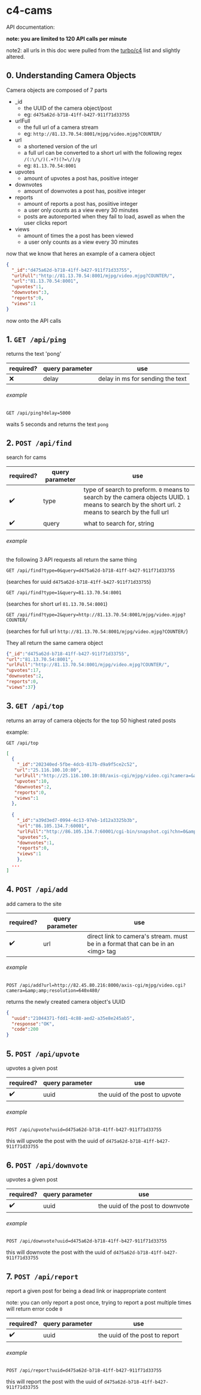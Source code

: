 # c4-cams

API documentation: 

**note: you are limited to 120 API calls per minute**

note2: all urls in this doc were pulled from the [turbo/c4](https://github.com/turbo/c4) list and slightly altered.

## 0. Understanding Camera Objects

Camera objects are composed of 7 parts

- _id 
  - the UUID of the camera object/post
  - eg: `d475a62d-b718-41ff-b427-911f71d33755`
- urlFull
  - the full url of a camera stream
  - eg: `http://81.13.70.54:8001/mjpg/video.mjpg?COUNTER/`
- url
  - a shortened version of the url
  - a full url can be converted to a short url with the following regex `/(:\/\/)(.+?)(?=\/)/g`
  - eg: `81.13.70.54:8001`
- upvotes
  - amount of upvotes a post has, positive integer
- downvotes
  - amount of downvotes a post has, positive integer
- reports
  - amount of reports a post has, posiitive integer
  - a user only counts as a view every 30 minutes
  - posts are autoreported when they fail to load, aswell as when the user clicks report
- views
  - amount of times the a post has been viewed
  - a user only counts as a view every 30 minutes
  
now that we know that heres an example of a camera object

```JSON
{
  "_id":"d475a62d-b718-41ff-b427-911f71d33755",
  "urlFull":"http://81.13.70.54:8001/mjpg/video.mjpg?COUNTER/",
  "url":"81.13.70.54:8001",
  "upvotes":1,
  "downvotes":3,
  "reports":0,
  "views":1
}
```

now onto the API calls



## 1. `GET /api/ping`

returns the text 'pong'

required? | query parameter | use
--------- |---------------  | ---
❌ | delay | delay in ms for sending the text 

###### example

`GET /api/ping?delay=5000`

waits 5 seconds and returns the text `pong`

## 2. `POST /api/find`

search for cams

required? | query parameter | use
--------- |---------------  | ---
✔️ | type | type of search to preform. `0` means to search by the camera objects UUID. `1` means to search by the short url. `2` means to search by the full url
✔️ | query | what to search for, string

###### example

the following 3 API requests all return the same thing

`GET /api/find?type=0&query=d475a62d-b718-41ff-b427-911f71d33755`

(searches for uuid `d475a62d-b718-41ff-b427-911f71d33755`)

`GET /api/find?type=1&query=81.13.70.54:8001`

(searches for short url `81.13.70.54:8001`)

`GET /api/find?type=2&query=http://81.13.70.54:8001/mjpg/video.mjpg?COUNTER/`

(searches for full url `http://81.13.70.54:8001/mjpg/video.mjpg?COUNTER/`)

They all return the same camera object

```JSON
{"_id":"d475a62d-b718-41ff-b427-911f71d33755",
"url":"81.13.70.54:8001",
"urlFull":"http://81.13.70.54:8001/mjpg/video.mjpg?COUNTER/",
"upvotes":17,
"downvotes":2,
"reports":0,
"views":37}
```

## 3. `GET /api/top`

returns an array of camera objects for the top 50 highest rated posts

example:


`GET /api/top`

```JSON
[
  {
    "_id":"202340ed-5fbe-4dcb-817b-d9a9f5ce2c52",
   "url":"25.116.100.10:80",
   "urlFull":"http://25.116.100.10:80/axis-cgi/mjpg/video.cgi?camera=&amp;amp;resolution=640x480/",
   "upvotes":10,
   "downvotes":2,
   "reports":0,
   "views":1
  },
  
  {
    "_id":"a39d3ed7-0994-4c13-97eb-1d12a3325b3b",
    "url":"86.105.134.7:60001",
    "urlFull":"http://86.105.134.7:60001/cgi-bin/snapshot.cgi?chn=0&amp;u=admin&amp;p=&amp;q=0/",
    "upvotes":5,
    "downvotes":1,
    "reports":0,
    "views":1
    },
  ...
]

```

## 4. `POST /api/add`

add camera to the site

required? | query parameter | use
--------- |---------------  | ---
✔️ | url | direct link to camera's stream. must be in a format that can be in an \<img> tag

###### example

`POST /api/add?url=http://82.45.80.216:8000/axis-cgi/mjpg/video.cgi?camera=&amp;amp;resolution=640x480/`

returns the newly created camera object's UUID

```JSON
{
  "uuid":"21044371-fdd1-4c88-aed2-a35e8e245ab5",
  "response":"OK",
  "code":200
}
```

## 5. `POST /api/upvote`

upvotes a given post

required? | query parameter | use
--------- |---------------  | ---
✔️ | uuid | the uuid of the post to upvote

###### example

`POST /api/upvote?uuid=d475a62d-b718-41ff-b427-911f71d33755`

this will upvote the post with the uuid of `d475a62d-b718-41ff-b427-911f71d33755`

## 6. `POST /api/downvote`

upvotes a given post

required? | query parameter | use
--------- |---------------  | ---
✔️ | uuid | the uuid of the post to downvote

###### example

`POST /api/downvote?uuid=d475a62d-b718-41ff-b427-911f71d33755`

this will downvote the post with the uuid of `d475a62d-b718-41ff-b427-911f71d33755`

## 7. `POST /api/report`

report a given post for being a dead link or inappropriate content 

note: you can only report a post once, trying to report a post multiple times will return error code `0`

required? | query parameter | use
--------- |---------------  | ---
✔️ | uuid | the uuid of the post to report

###### example

`POST /api/report?uuid=d475a62d-b718-41ff-b427-911f71d33755`

this will report the post with the uuid of `d475a62d-b718-41ff-b427-911f71d33755`
